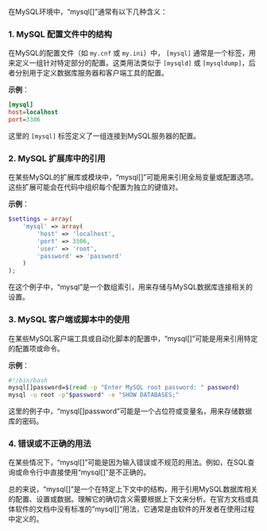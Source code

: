 
在MySQL环境中，“mysql[]”通常有以下几种含义：

### 1. **MySQL 配置文件中的结构**
在MySQL的配置文件（如 `my.cnf` 或 `my.ini`）中， `[mysql]` 通常是一个标签，用来定义一组针对特定部分的配置。这类用法类似于 `[mysqld]` 或 `[mysqldump]`，后者分别用于定义数据库服务器和客户端工具的配置。

**示例**：
```ini
[mysql]
host=localhost
port=3306
```
这里的 `[mysql]` 标签定义了一组连接到MySQL服务器的配置。

### 2. **MySQL 扩展库中的引用**
在某些MySQL的扩展库或模块中，“mysql[]”可能用来引用全局变量或配置选项。这些扩展可能会在代码中组织每个配置为独立的键值对。

**示例**：
```php
$settings = array(
    'mysql' => array(
        'host' => 'localhost',
        'port' => 3306,
        'user' => 'root',
        'password' => 'password'
    )
);
```
在这个例子中，“mysql”是一个数组索引，用来存储与MySQL数据库连接相关的设置。

### 3. **MySQL 客户端或脚本中的使用**
在某些MySQL客户端工具或自动化脚本的配置中，“mysql[]”可能是用来引用特定的配置项或命令。

**示例**：
```bash
#!/bin/bash
mysql[]password=$(read -p "Enter MySQL root password: " password)
mysql -u root -p"$password" -e "SHOW DATABASES;"
```
这里的例子中，“mysql[]password”可能是一个占位符或变量名，用来存储数据库的密码。

### 4. **错误或不正确的用法**
在某些情况下，“mysql[]”可能是因为输入错误或不规范的用法。例如，在SQL查询或命令行中直接使用“mysql[]”是不正确的。

总的来说，“mysql[]”是一个在特定上下文中的结构，用于引用MySQL数据库相关的配置、设置或数据。理解它的确切含义需要根据上下文来分析。在官方文档或具体软件的文档中没有标准的“mysql[]”用法，它通常是由软件的开发者在使用过程中定义的。